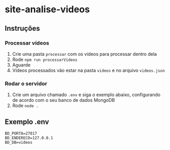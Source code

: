 # site-analise-videos

## Instruções

### Processar vídeos
1. Crie uma pasta `processar` com os videos para processar dentro dela
2. Rode `npm run processarVideos`
3. Aguarde
4. Vídeos processados vão estar na pasta `videos` e no arquivo `videos.json`

### Rodar o servidor
1. Crie um arquivo chamado `.env` e siga o exemplo abaixo, configurando de acordo com o seu banco de dados MongoDB
2. Rode `node .`

## Exemplo .env
```
BD_PORTA=27017
BD_ENDERECO=127.0.0.1
BD_DB=videos
```
